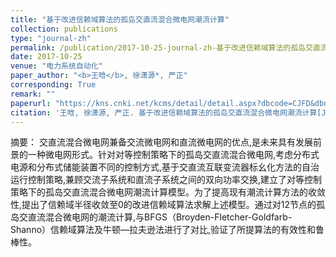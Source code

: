```yaml
---
title: "基于改进信赖域算法的孤岛交直流混合微电网潮流计算"
collection: publications
type: "journal-zh"
permalink: /publication/2017-10-25-journal-zh-基于改进信赖域算法的孤岛交直流混合微电网潮流计算
date: 2017-10-25
venue: "电力系统自动化"
paper_author: "<b>王晗</b>, 徐潇源*, 严正"
corresponding: True
remark: ""
paperurl: "https://kns.cnki.net/kcms/detail/detail.aspx?dbcode=CJFD&dbname=CJFDLAST2017&filename=DLXT201720006&uniplatform=NZKPT&v=L9NNmsIXN2hyR560_6T_WYe2_xh8XkJr9l7QeQLdSL9bvvjMzVypQOjmHHljkPHX"
citation: '王晗, 徐潇源, 严正. 基于改进信赖域算法的孤岛交直流混合微电网潮流计算[J]. 电力系统自动化, 2017, 41(20): 38-46.'
---
```


摘要：
交直流混合微电网兼备交流微电网和直流微电网的优点,是未来具有发展前景的一种微电网形式。针对对等控制策略下的孤岛交直流混合微电网,考虑分布式电源和分布式储能装置不同的控制方式,基于交直流互联变流器标幺化方法的自治运行控制策略,兼顾交流子系统和直流子系统之间的双向功率交换,建立了对等控制策略下的孤岛交直流混合微电网潮流计算模型。为了提高现有潮流计算方法的收敛性,提出了信赖域半径收敛至0的改进信赖域算法求解上述模型。通过对12节点的孤岛交直流混合微电网的潮流计算,与BFGS（Broyden-Fletcher-Goldfarb-Shanno）信赖域算法及牛顿—拉夫逊法进行了对比,验证了所提算法的有效性和鲁棒性。 